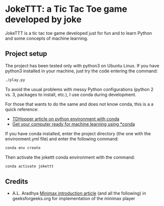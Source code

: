 # JokeTTT: a Tic Tac Toe game developed by joke

JokeTTT is a tic tac toe game developed just for fun and to learn Python and some concepts of machine learning.

## Project setup

The project has been tested only with python3 on Ubuntu Linux. If you have python3 installed in your machine, just try the code entering the command:

```bash
./play.py
```

To avoid the usual problems with messy Python configurations (python 2 vs. 3, packages to install, etc.), I use conda during development.

For those that wants to do the same and does not know conda, this is a a quick reference:

- [TDHopper article on python environment with conda]
- [Get your computer ready for machine learning using *conda]

If you have conda installed, enter the project directory (the one with the environment.yml file) and enter the following command:

```bash
conda env create
```

Then activate the jokettt conda environment with the command:

```bash
conda activate jokettt
```

## Credits

- A.L. Aradhya [Minimax introduction article] (and all the following) in geeksforgeeks.org for implementation of the minimax player




[TDHopper article on python environment with conda]: https://tdhopper.com/blog/my-python-environment-workflow-with-conda/
[Get your computer ready for machine learning using *conda]: https://towardsdatascience.com/get-your-computer-ready-for-machine-learning-how-what-and-why-you-should-use-anaconda-miniconda-d213444f36d6
[Minimax introduction article]: https://www.geeksforgeeks.org/minimax-algorithm-in-game-theory-set-1-introduction/